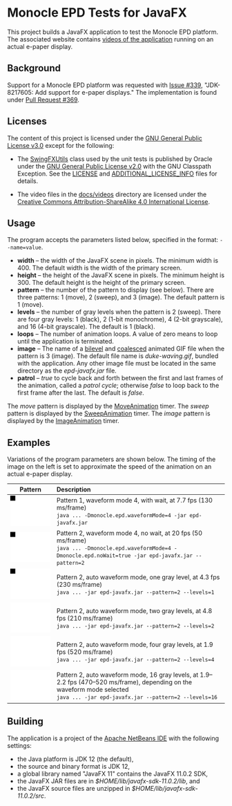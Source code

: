 # Monocle EPD Tests for JavaFX

This project builds a JavaFX application to test the Monocle EPD platform. The associated website contains [videos of the application](https://jgneff.github.io/epd-javafx/) running on an actual e-paper display.

## Background

Support for a Monocle EPD platform was requested with [Issue #339](https://github.com/javafxports/openjdk-jfx/issues/339), "JDK-8217605: Add support for e-paper displays." The implementation is found under [Pull Request #369](https://github.com/javafxports/openjdk-jfx/pull/369).

## Licenses

The content of this project is licensed under the [GNU General Public License v3.0](https://choosealicense.com/licenses/gpl-3.0/) except for the following:

* The [SwingFXUtils](test/javafx/embed/swing/SwingFXUtils.java) class used by the unit tests is published by Oracle under the [GNU General Public License v2.0](https://choosealicense.com/licenses/gpl-2.0/) with the GNU Classpath Exception. See the [LICENSE](test/javafx/embed/swing/LICENSE) and [ADDITIONAL_LICENSE_INFO](test/javafx/embed/swing/ADDITIONAL_LICENSE_INFO) files for details.

* The video files in the [docs/videos](docs/videos) directory are licensed under the [Creative Commons Attribution-ShareAlike 4.0 International License](https://choosealicense.com/licenses/cc-by-sa-4.0/).

## Usage

The program accepts the parameters listed below, specified in the format: `--name=value`.

* **width** – the width of the JavaFX scene in pixels. The minimum width is 400. The default width is the width of the primary screen.
* **height** – the height of the JavaFX scene in pixels. The minimum height is 300. The default height is the height of the primary screen.
* **pattern** – the number of the pattern to display (see below). There are three patterns: 1 (move), 2 (sweep), and 3 (image). The default pattern is 1 (move).
* **levels** – the number of gray levels when the pattern is 2 (sweep). There are four gray levels: 1 (black), 2 (1-bit monochrome), 4 (2-bit grayscale), and 16 (4-bit grayscale). The default is 1 (black).
* **loops** – The number of animation loops. A value of zero means to loop until the application is terminated.
* **image** – The name of a [bilevel](https://en.wikipedia.org/wiki/Binary_image) and [coalesced](https://imagemagick.org/script/command-line-options.php#coalesce) animated GIF file when the pattern is 3 (image). The default file name is *duke-waving.gif*, bundled with the application. Any other image file must be located in the same directory as the *epd-javafx.jar* file.
* **patrol** – *true* to cycle back and forth between the first and last frames of the animation, called a *patrol cycle*; otherwise *false* to loop back to the first frame after the last. The default is *false*.

The *move* pattern is displayed by the [MoveAnimation](src/org/status6/epd/javafx/MoveAnimation.java) timer. The *sweep* pattern is displayed by the [SweepAnimation](src/org/status6/epd/javafx/SweepAnimation.java) timer. The *image* pattern is displayed by the [ImageAnimation](src/org/status6/epd/javafx/ImageAnimation.java) timer.

## Examples

Variations of the program parameters are shown below. The timing of the image on the left is set to approximate the speed of the animation on an actual e-paper display.

| Pattern | Description |
|:-------:|:------------|
| [![](docs/images/pattern1-a2-wait-200x150.gif)](docs/images/pattern1-a2-wait-800x600.gif) | Pattern 1, waveform mode 4, with wait, at 7.7 fps (130 ms/frame)<br>`java ... -Dmonocle.epd.waveformMode=4 -jar epd-javafx.jar` |
| [![](docs/images/pattern2-a2-nowait-200x150.gif)](docs/images/pattern2-a2-nowait-800x600.gif) | Pattern 2, waveform mode 4, no wait, at 20 fps (50 ms/frame)<br>`java ... -Dmonocle.epd.waveformMode=4 -Dmonocle.epd.noWait=true -jar epd-javafx.jar --pattern=2` |
| [![](docs/images/pattern2-auto-level01-200x150.gif)](docs/images/pattern2-auto-level01-800x600.gif) | Pattern 2, auto waveform mode, one gray level, at 4.3 fps (230 ms/frame)<br>`java ... -jar epd-javafx.jar --pattern=2 --levels=1` |
| [![](docs/images/pattern2-auto-level02-200x150.gif)](docs/images/pattern2-auto-level02-800x600.gif) | Pattern 2, auto waveform mode, two gray levels, at 4.8 fps (210 ms/frame)<br>`java ... -jar epd-javafx.jar --pattern=2 --levels=2` |
| [![](docs/images/pattern2-auto-level04-200x150.gif)](docs/images/pattern2-auto-level04-800x600.gif) | Pattern 2, auto waveform mode, four gray levels, at 1.9 fps (520 ms/frame)<br>`java ... -jar epd-javafx.jar --pattern=2 --levels=4` |
| [![](docs/images/pattern2-auto-level16-200x150.gif)](docs/images/pattern2-auto-level16-800x600.gif) | Pattern 2, auto waveform mode, 16 gray levels, at 1.9–2.2 fps (470–520 ms/frame), depending on the waveform mode selected<br>`java ... -jar epd-javafx.jar --pattern=2 --levels=16` |

## Building

The application is a project of the [Apache NetBeans IDE](https://netbeans.apache.org/) with the following settings:

* the Java platform is JDK 12 (the default),
* the source and binary format is JDK 12,
* a global library named "JavaFX 11" contains the JavaFX 11.0.2 SDK,
* the JavaFX JAR files are in *$HOME/lib/javafx-sdk-11.0.2/lib*, and
* the JavaFX source files are unzipped in *$HOME/lib/javafx-sdk-11.0.2/src*.

